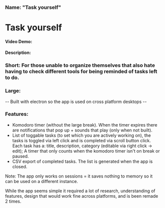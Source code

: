 ### Name: "Task yourself"

# Task yourself

#### Video Demo: <URL HERE>

#### Description:

### Short: For those unable to organize themselves that also hate having to check different tools for being reminded of tasks left to do.

### Large:

-- Built with electron so the app is used on cross platform desktops --

### Features:

- Komodoro timer (without the large break).
  When the timer expires there are notifications that pop up + sounds that play (only when not built).
- List of toggable tasks (to set which you are actively working on), the tasks is toggled via left click and is completed via scroll button click. Each task has a: title, description, category (editable via right click -> edit); A timer that only counts when the komodoro timer isn't on break or paused.
- CSV export of completed tasks. The list is generated when the app is closed.

Note: The app only works on sessions = it saves nothing to memory so it can be used on a different instance.

While the app seems simple it required a lot of research, understanding of features, design that would work fine across platforms, and is been remade 2 times.
